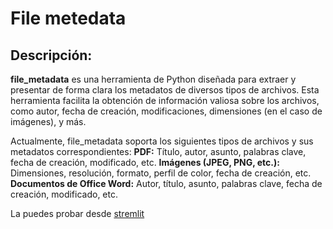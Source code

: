 # File metedata
## Descripción:
**file_metadata** es una herramienta de Python diseñada para extraer y presentar de forma clara los metadatos de diversos tipos de archivos. Esta herramienta facilita la obtención de información valiosa sobre los archivos, como autor, fecha de creación, modificaciones, dimensiones (en el caso de imágenes), y más.

Actualmente, file_metadata soporta los siguientes tipos de archivos y sus metadatos correspondientes:
**PDF:** Título, autor, asunto, palabras clave, fecha de creación, modificado, etc.
**Imágenes (JPEG, PNG, etc.):** Dimensiones, resolución, formato, perfil de color, fecha de creación, etc.
**Documentos de Office Word:** Autor, título, asunto, palabras clave, fecha de creación, modificado, etc.

La puedes probar desde [stremlit](https://filemetadata-betau45zazoke5mvb9yb2q.streamlit.app/)
